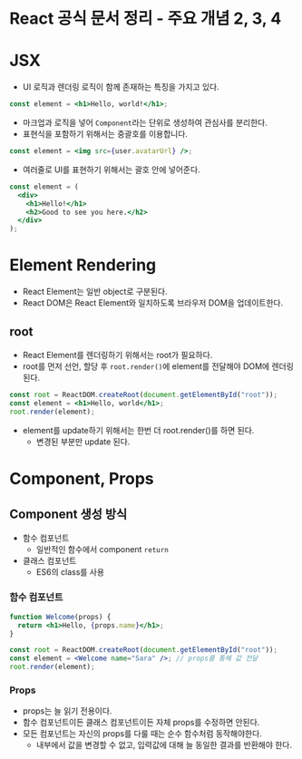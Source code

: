 # React 공식 문서 정리 - 주요 개념 2, 3, 4

# JSX

- UI 로직과 렌더링 로직이 함께 존재하는 특징을 가지고 있다.

```jsx
const element = <h1>Hello, world!</h1>;
```

- 마크업과 로직을 넣어 `Component`라는 단위로 생성하여 관심사를 분리한다.
- 표현식을 포함하기 위해서는 중괄호를 이용합니다.

```jsx
const element = <img src={user.avatarUrl} />;
```

- 여러줄로 UI를 표현하기 위해서는 괄호 안에 넣어준다.

```jsx
const element = (
  <div>
    <h1>Hello!</h1>
    <h2>Good to see you here.</h2>
  </div>
);
```

# Element Rendering

- React Element는 일반 object로 구분된다.
- React DOM은 React Element와 일치하도록 브라우저 DOM을 업데이트한다.

## root

- React Element를 렌더링하기 위해서는 root가 필요하다.
- root를 먼저 선언, 할당 후 `root.render()`에 element를 전달해야 DOM에 렌더링된다.

```jsx
const root = ReactDOM.createRoot(document.getElementById("root"));
const element = <h1>Hello, world</h1>;
root.render(element);
```

- element를 update하기 위해서는 한번 더 root.render()를 하면 된다.
  - 변경된 부분만 update 된다.

# Component, Props

## Component 생성 방식

- 함수 컴포넌트
  - 일반적인 함수에서 component `return`
- 클래스 컴포넌트
  - ES6의 class를 사용

### 함수 컴포넌트

```jsx
function Welcome(props) {
  return <h1>Hello, {props.name}</h1>;
}

const root = ReactDOM.createRoot(document.getElementById("root"));
const element = <Welcome name="Sara" />; // props를 통해 값 전달
root.render(element);
```

### Props

- props는 늘 읽기 전용이다.
- 함수 컴포넌트이든 클래스 컴포넌트이든 자체 props를 수정하면 안된다.
- 모든 컴포넌트는 자신의 props를 다룰 때는 순수 함수처럼 동작해야한다.
  - 내부에서 값을 변경할 수 없고, 입력값에 대해 늘 동일한 결과를 반환해야 한다.
